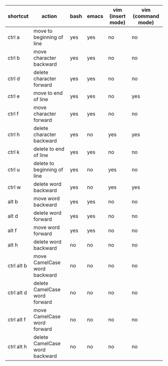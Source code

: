 | shortcut   | action                         | bash  | emacs | vim (insert mode) | vim (command mode) |
| ---------  | ------------------------------ | ----- | ----- | ----------------- | ------------------ |
| ctrl a     | move to beginning of line      | yes   | yes   | no                | no                 |
| ctrl b     | move character backward        | yes   | yes   | no                | no                 |
| ctrl d     | delete character forward       | yes   | yes   | no                | no                 |
| ctrl e     | move to end of line            | yes   | yes   | no                | yes                |
| ctrl f     | move character forward         | yes   | yes   | no                | no                 |
| ctrl h     | delete character backward      | yes   | no    | yes               | yes                |
| ctrl k     | delete to end of line          | yes   | yes   | no                | no                 |
| ctrl u     | delete to beginning of line    | yes   | no    | yes               | no                 |
| ctrl w     | delete word backward           | yes   | no    | yes               | yes                |
| alt b      | move word backward             | yes   | yes   | no                | no                 |
| alt d      | delete word forward            | yes   | yes   | no                | no                 |
| alt f      | move word forward              | yes   | yes   | no                | no                 |
| alt h      | delete word backward           | no    | no    | no                | no                 |
| ctrl alt b | move CamelCase word backward   | no    | no    | no                | no                 |
| ctrl alt d | delete CamelCase word forward  | no    | no    | no                | no                 |
| ctrl alt f | move CamelCase word forward    | no    | no    | no                | no                 |
| ctrl alt h | delete CamelCase word backward | no    | no    | no                | no                 |
